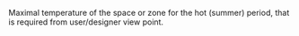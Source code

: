 Maximal temperature of the space or zone for the hot (summer) period, that is required from user/designer view point.